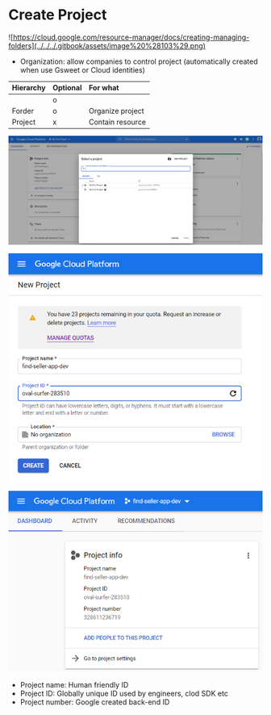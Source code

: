 # Create Project

![https://cloud.google.com/resource-manager/docs/creating-managing-folders](../../../.gitbook/assets/image%20%28103%29.png)

* Organization: allow companies to control project \(automatically created when use Gsweet or Cloud identities\)

| Hierarchy | Optional | For what |
| :--- | :--- | :--- |
|  | o |  |
| Forder | o | Organize project |
| Project | x | Contain resource |

![](../../../.gitbook/assets/image%20%28102%29.png)

![](../../../.gitbook/assets/image%20%28111%29.png)

![](../../../.gitbook/assets/image%20%28114%29.png)

* Project name: Human friendly ID
* Project ID: Globally unique ID used by engineers, clod SDK etc
* Project number: Google created back-end ID






